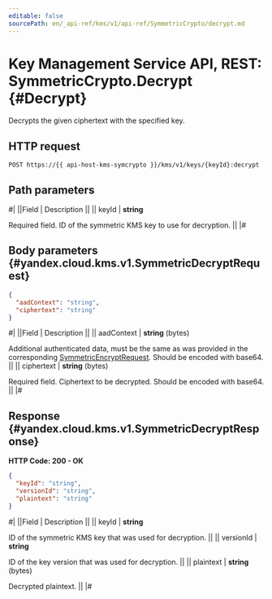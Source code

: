 ```yaml
---
editable: false
sourcePath: en/_api-ref/kms/v1/api-ref/SymmetricCrypto/decrypt.md
---
```


# Key Management Service API, REST: SymmetricCrypto.Decrypt {#Decrypt}

Decrypts the given ciphertext with the specified key.

## HTTP request

```
POST https://{{ api-host-kms-symcrypto }}/kms/v1/keys/{keyId}:decrypt
```

## Path parameters

#|
||Field | Description ||
|| keyId | **string**

Required field. ID of the symmetric KMS key to use for decryption. ||
|#

## Body parameters {#yandex.cloud.kms.v1.SymmetricDecryptRequest}

```json
{
  "aadContext": "string",
  "ciphertext": "string"
}
```

#|
||Field | Description ||
|| aadContext | **string** (bytes)

Additional authenticated data, must be the same as was provided
in the corresponding [SymmetricEncryptRequest](/docs/kms/api-ref/SymmetricCrypto/encrypt#yandex.cloud.kms.v1.SymmetricEncryptRequest).
Should be encoded with base64. ||
|| ciphertext | **string** (bytes)

Required field. Ciphertext to be decrypted.
Should be encoded with base64. ||
|#

## Response {#yandex.cloud.kms.v1.SymmetricDecryptResponse}

**HTTP Code: 200 - OK**

```json
{
  "keyId": "string",
  "versionId": "string",
  "plaintext": "string"
}
```

#|
||Field | Description ||
|| keyId | **string**

ID of the symmetric KMS key that was used for decryption. ||
|| versionId | **string**

ID of the key version that was used for decryption. ||
|| plaintext | **string** (bytes)

Decrypted plaintext. ||
|#